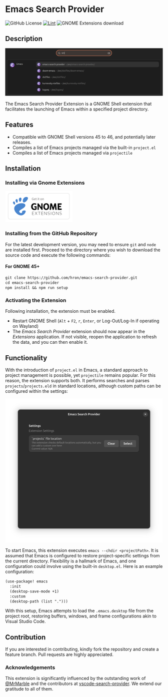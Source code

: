# Emacs Search Provider

![GitHub License](https://img.shields.io/github/license/hron/emacs-search-provider) [![Lint](https://github.com/hron/emacs-search-provider/actions/workflows/eslint.yml/badge.svg)](https://github.com/hron/emacs-search-provider/actions/workflows/eslint.yml) ![GNOME Extensions download](https://img.shields.io/badge/dynamic/xml?url=https%3A%2F%2Fextensions.gnome.org%2Fextension%2F8064/%2emacs-search-provider%2F&query=%2Fhtml%2Fbody%2Fdiv%5B2%5D%2Fdiv%5Fdiv%5B2%5D%2Fdiv%5B1%5D%2Fspan%5B3%5D&logo=gnome&label=GNOME%20extensions&cacheSeconds=86400)

## Description

![Screenshot](screenshot.png)

The Emacs Search Provider Extension is a GNOME Shell extension that facilitates the launching of Emacs within a specified project directory.

## Features

- Compatible with GNOME Shell versions 45 to 46, and potentially later releases.
- Compiles a list of Emacs projects managed via the built-in `project.el`
- Compiles a list of Emacs projects managed via `projectile`

## Installation

### Installing via Gnome Extensions

[<img alt="" height="100" src="https://raw.githubusercontent.com/andyholmes/gnome-shell-extensions-badge/master/get-it-on-ego.svg?sanitize=true">](https://extensions.gnome.org/extension/8064//)

### Installing from the GitHub Repository

For the latest development version, you may need to ensure `git` and `node` are installed first. Proceed to the directory where you wish to download the source code and execute the following commands:

#### For GNOME 45+

    git clone https://github.com/hron/emacs-search-provider.git
    cd emacs-search-provider
    npm install && npm run setup

### Activating the Extension

Following installation, the extension must be enabled.

- Restart GNOME Shell (`Alt` + `F2`, `r`, `Enter`, or Log-Out/Log-In if operating on Wayland)
- The _Emacs Search Provider_ extension should now appear in the _Extensions_ application. If not visible, reopen the application to refresh the data, and you can then enable it.

## Functionality

With the introduction of `project.el` in Emacs, a standard approach to project management is possible, yet `projectile` remains popular. For this reason, the extension supports both. It performs searches and parses `projects`/`projects.eld` in standard locations, although custom paths can be configured within the settings:

![Settings Screenshot](settings-screenshot.png)

To start Emacs, this extension executes `emacs --chdir <projectPath>`. It is assumed that Emacs is configured to restore project-specific settings from the current directory. Flexibility is a hallmark of Emacs, and one configuration could involve using the built-in `desktop.el`. Here is an example configuration:

```emacs-lisp
(use-package! emacs
  :init
  (desktop-save-mode +1)
  :custom
  (desktop-path (list ".")))
```

With this setup, Emacs attempts to load the `.emacs.desktop` file from the project root, restoring buffers, windows, and frame configurations akin to Visual Studio Code.

## Contribution

If you are interested in contributing, kindly fork the repository and create a feature branch. Pull requests are highly appreciated.

### Acknowledgements

This extension is significantly influenced by the outstanding work of [@MrMarble](https://github.com/MrMarble) and the contributors at [vscode-search-provider](https://github.com/MrMarble/vscode-search-provider/). We extend our gratitude to all of them.
